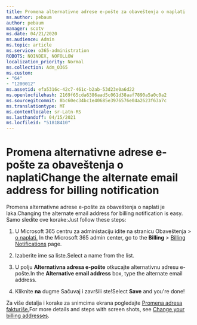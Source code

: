 ```yaml
---
title: Promena alternativne adrese e-pošte za obaveštenja o naplati
ms.author: pebaum
author: pebaum
manager: scotv
ms.date: 04/21/2020
ms.audience: Admin
ms.topic: article
ms.service: o365-administration
ROBOTS: NOINDEX, NOFOLLOW
localization_priority: Normal
ms.collection: Adm_O365
ms.custom:
- "64"
- "1200012"
ms.assetid: efa5316c-42c7-461c-b2ab-53d23e0a6d22
ms.openlocfilehash: 2169f65cda6386aad5c061d38aaf7890a5a0c0a2
ms.sourcegitcommit: 8bc60ec34bc1e40685e3976576e04a2623f63a7c
ms.translationtype: MT
ms.contentlocale: sr-Latn-RS
ms.lasthandoff: 04/15/2021
ms.locfileid: "51818410"
---
```

# <a name="change-the-alternate-email-address-for-billing-notification"></a><span data-ttu-id="b5130-102">Promena alternativne adrese e-pošte za obaveštenja o naplati</span><span class="sxs-lookup"><span data-stu-id="b5130-102">Change the alternate email address for billing notification</span></span>

<span data-ttu-id="b5130-103">Promena alternativne adrese e-pošte za obaveštenja o naplati je laka.</span><span class="sxs-lookup"><span data-stu-id="b5130-103">Changing the alternate email address for billing notification is easy.</span></span> <span data-ttu-id="b5130-104">Samo sledite ove korake:</span><span class="sxs-lookup"><span data-stu-id="b5130-104">Just follow these steps:</span></span>
  
1. <span data-ttu-id="b5130-105">U Microsoft 365 centru za administaciju idite na stranicu Obaveštenja  \> [o naplati.](https://go.microsoft.com/fwlink/p/?linkid=853212)  </span><span class="sxs-lookup"><span data-stu-id="b5130-105">In the Microsoft 365 admin center, go to the **Billing** \>  [Billing Notifications](https://go.microsoft.com/fwlink/p/?linkid=853212) page.</span></span>

2. <span data-ttu-id="b5130-106">Izaberite ime sa liste.</span><span class="sxs-lookup"><span data-stu-id="b5130-106">Select a name from the list.</span></span>

3. <span data-ttu-id="b5130-107">U polju **Alternativna adresa e-pošte** otkucajte alternativnu adresu e-pošte.</span><span class="sxs-lookup"><span data-stu-id="b5130-107">In the **Alternative email address** box, type the alternate email address.</span></span>

4. <span data-ttu-id="b5130-108">Kliknite **na** dugme Sačuvaj i završili ste!</span><span class="sxs-lookup"><span data-stu-id="b5130-108">Select **Save** and you're done!</span></span>

<span data-ttu-id="b5130-109">Za više detalja i korake za snimcima ekrana pogledajte [Promena adresa fakturiše.](https://docs.microsoft.com/microsoft-365/commerce/billing-and-payments/change-your-billing-addresses)</span><span class="sxs-lookup"><span data-stu-id="b5130-109">For more details and steps with screen shots, see [Change your billing addresses](https://docs.microsoft.com/microsoft-365/commerce/billing-and-payments/change-your-billing-addresses).</span></span>
  